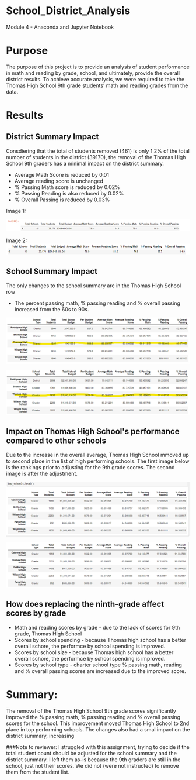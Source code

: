 # School_District_Analysis
Module 4 - Anaconda and Jupyter Notebook
# Purpose
The purpose of this project is to provide an analysis of student performance in math and reading by grade, school, and ultimately, provide the overall district results.  To achieve accurate analysis, we were required to take the Thomas High School 9th grade students’ math and reading grades from the data.

# Results
## District Summary Impact
Consdiering that the total of students removed (461) is only 1.2% of the total number of students in the district (39170), the removal of the Thomas High School 9th graders has a minimal impact on the district summary.  
* Average Math Score is reduced by 0.01
* Average reading score is unchanged
* % Passing Math score is reduced by 0.02%
* % Passing Reading is also reduced by 0.02%
* % Overall Passing is reduced by 0.03%
 
Image 1:

![District Analysis Practice](https://github.com/LauraZJ/School-District-Analysis/blob/main/Resources/Images/District_Analysis_practice.png)

Image 2:
![District Summary](https://github.com/LauraZJ/School-District-Analysis/blob/main/Resources/Images/District_summary.png)

## School Summary Impact
The only changes to the school summary are in the Thomas High School row
* The percent passing math, % passing reading and % overall passing increased from the 60s to 90s.

![school summary before update](https://github.com/LauraZJ/School-District-Analysis/blob/main/Resources/Images/school_summary_before_update.png)

![school summary after update](https://github.com/LauraZJ/School-District-Analysis/blob/main/Resources/Images/school_summary_after_update.png)

## Impact on Thomas High School's performance compared to other schools
Due to the increase in the overall average, Thomas High School mmoved up to second place in the list of high performing schools. The first image below is the rankings prior to adjusting for the 9th grade scores.  The second image is after the adjustment.

![Top Schools before](https://github.com/LauraZJ/School-District-Analysis/blob/main/Resources/Images/Top_schools_before.png)

![Top Schools After](https://github.com/LauraZJ/School-District-Analysis/blob/main/Resources/Images/Top_Schools_After.png)

## How does replacing the ninth-grade affect scores by grade
* Math and reading scores by grade  - due to the lack of scores for 9th grade, Thomas High School
* Scores by school spending - because Thomas high school has a better overall schore, the performce by school spending is improved.
* Scores by school size - because Thomas high school has a better overall schore, the performce by school spending is improved.
* Scores by school type - charter school type % passing math, reading and % overall passing scores are increased due to the improved score.

# Summary:  
The removal of the Thomas High School 9th grade scores significantly improved the % passing math, % passing reading and % overall passing scores for the school.  This improvement moved Thomas High School to 2nd place in top performing schools.  The changes also had a smal impact on the district summary, increasing  



###Note to reviewer:  I struggled with this assignment, trying to decide if the total student count should be adjusted for the school summary and the district summary.  I left them as-is because the 9th graders are still in the school, just not their scores.  We did not (were not instructed) to remove them from the student list.
